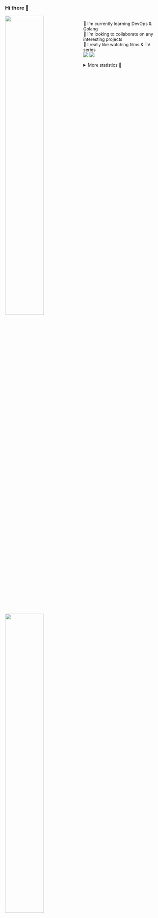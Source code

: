 ### Hi there 👋


[<img align="left" width="50%" src="https://github-readme-stats.vercel.app/api?username=rufusnufus&hide=issues&show_icons=true&count_private=true&theme=transparent&title_color=FF6F40&text_color=FBF9F8&icon_color=F48242&hide_border=true&hide_title=true#gh-dark-mode-only">](https://metrics.lecoq.io/rufusnufus#gh-dark-mode-only)
[<img align="left" width="50%" src="https://github-readme-stats.vercel.app/api?username=rufusnufus&hide=issues&show_icons=true&count_private=true&theme=transparent&title_color=FF6533&text_color=4D4644&icon_color=FF8038&hide_border=true&hide_title=true#gh-light-mode-only">](https://metrics.lecoq.io/rufusnufus#gh-light-mode-only)

<p>
  <br>
  🌱 I’m currently learning DevOps & Golang</br>
  👯 I’m looking to collaborate on any interesting projects</br>
  🎥 I really like watching films & TV series</br>
  <a href="https://linkedin.com/in/rufusnufus"><img src="https://img.shields.io/badge/linkedin-0077B5.svg?style=for-the-badge&logo=linkedin&logoColor=white"/></a>
  <a href="https://t.me/rufusnufus"><img src="https://img.shields.io/badge/-telegram-black?style=for-the-badge&color=blue&logo=telegram"/></a>
</p>

<p text-align="left">
<details>
  <summary>More statistics 👀</summary><br/>

<!--START_SECTION:waka-->
![Code Time](http://img.shields.io/badge/Code%20Time-765%20hrs%202%20mins-blue)

![Profile Views](http://img.shields.io/badge/Profile%20Views-1-blue)

**I'm an Early 🐤** 

```text
🌞 Morning                8647 commits        █████░░░░░░░░░░░░░░░░░░░░   21.88 % 
🌆 Daytime                22500 commits       ██████████████░░░░░░░░░░░   56.93 % 
🌃 Evening                7489 commits        █████░░░░░░░░░░░░░░░░░░░░   18.95 % 
🌙 Night                  883 commits         █░░░░░░░░░░░░░░░░░░░░░░░░   02.23 % 
```
📅 **I'm Most Productive on Wednesday** 

```text
Monday                   7764 commits        █████░░░░░░░░░░░░░░░░░░░░   19.65 % 
Tuesday                  6507 commits        ████░░░░░░░░░░░░░░░░░░░░░   16.47 % 
Wednesday                9169 commits        ██████░░░░░░░░░░░░░░░░░░░   23.20 % 
Thursday                 7331 commits        █████░░░░░░░░░░░░░░░░░░░░   18.55 % 
Friday                   6806 commits        ████░░░░░░░░░░░░░░░░░░░░░   17.22 % 
Saturday                 1279 commits        █░░░░░░░░░░░░░░░░░░░░░░░░   03.24 % 
Sunday                   663 commits         ░░░░░░░░░░░░░░░░░░░░░░░░░   01.68 % 
```


📊 **This Week I Spent My Time On** 

```text
💬 Programming Languages: 
No Activity Tracked This Week

🔥 Editors: 
No Activity Tracked This Week
```

**I Mostly Code in Java** 

```text
Python                   21 repos            ████░░░░░░░░░░░░░░░░░░░░░   17.95 % 
Go                       13 repos            ███░░░░░░░░░░░░░░░░░░░░░░   11.11 % 
Smarty                   8 repos             ██░░░░░░░░░░░░░░░░░░░░░░░   06.84 % 
Shell                    5 repos             █░░░░░░░░░░░░░░░░░░░░░░░░   04.27 % 
Kotlin                   3 repos             █░░░░░░░░░░░░░░░░░░░░░░░░   02.56 % 
```




 Last Updated on 09/04/2025 01:23:52 UTC
<!--END_SECTION:waka-->

</details>
</p>

